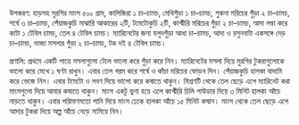 উপকরণ: হাড়সহ মুরগির মাংস ৫০০ গ্রাম, কালিজিরা ১ চা–চামচ, মেথিগুঁড়া ১ চা–চামচ, শুকনা মরিচের গুঁড়া ২ চা–চামচ, শর্ষে ৩ চা–চামচ, পেঁয়াজকুচি মাঝারি আকারের ২টি, টমেটোকুচি ২টি, কাশ্মীরি মরিচের গুঁড়া ২ চা–চামচ, আদা লম্বা করে কাটা ১ টেবিল চামচ, তেল ৪ টেবিল চামচ। ম্যারিনেটের জন্য হলুদগুঁড়া আধা চা–চামচ, আদা ও রসুনবাটা একসঙ্গে দেড় চা–চামচ, ভাজা মসলার গুঁড়া ২ চা–চামচ, টক দই ৪ টেবিল চামচ।

প্রণালি: প্রথমে একটি পাত্রে মসলাগুলো টেলে ভালো করে গুঁড়া করে নিন। ম্যারিনেটের মসলা দিয়ে মুরগির টুকরাগুলোকে ভালো করে মেখে ১ ঘণ্টা রাখুন। এবার তেল গরম করে শর্ষে ও কাঁচা মরিচের ফোড়ন দিন। পেঁয়াজকুচি হালকা বাদামি করে ভেজে নিন। এবার টমেটো ও লবণ দিয়ে ভালো করে কষাতে থাকুন। মিশ্রণটি থেকে তেল ছেড়ে এলে ম্যারিনেট করা মাংসগুলো দিয়ে আবার কষাতে থাকুন। মাংস একটু ভুনা হয়ে এলে কাশ্মীরি চিলি পাউডার দিয়ে ৩ মিনিট হালকা আঁচে নাড়তে থাকুন। এবার পরিমাণমতো পানি দিয়ে মাংস ঢেকে হালকা আঁচে ১৫ মিনিট কষান। মাংস থেকে তেল ছেড়ে এলে আদার টুকরা দিয়ে অল্প আঁচে নেড়ে নামিয়ে নিন।
